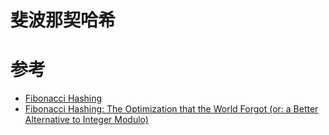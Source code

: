 斐波那契哈希
==========

# 参考
 * [Fibonacci Hashing](https://book.huihoo.com/data-structures-and-algorithms-with-object-oriented-design-patterns-in-c++/html/page214.html)
 * [Fibonacci Hashing: The Optimization that the World Forgot (or: a Better Alternative to Integer Modulo)](https://probablydance.com/2018/06/16/fibonacci-hashing-the-optimization-that-the-world-forgot-or-a-better-alternative-to-integer-modulo/)
